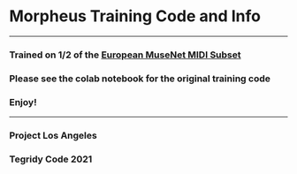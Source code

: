 # Morpheus Training Code and Info

***

### Trained on 1/2 of the [European MuseNet MIDI Subset](https://github.com/asigalov61/Tegridy-MIDI-Dataset/tree/master/World-MuseNet-MIDI-Dataset)

### Please see the colab notebook for the original training code

### Enjoy!

***

### Project Los Angeles

### Tegridy Code 2021

